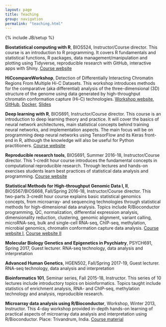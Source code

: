 ```yaml
---
layout: page
title: Teaching
group: navigation
permalink: "teaching.html"
---
```

{% include JB/setup %}

**Biostatistical computing with R**, BIOS524, Instructor/Course director. This course is an introduction to R programming. It covers R fundamentals and statistical functions, R packages, data management/manipulation and plotting using Tidyverse, reproducible research with GitHub, interactive apps with Shiny. [Course website](https://bios524-biostatistical-computing-r.netlify.app/)

**HiCcompareWorkshop**, Detection of Differentially Interacting Chromatin Regions From Multiple Hi-C Datasets. This workshop introduces methods for the comparative (aka differential) analysis of the three-dimensional (3D) structure of the genome using data generated by high-throughput chromatin conformation capture (Hi-C) technologies. [Workshop website](https://mdozmorov.github.io/HiCcompareWorkshop/), [GitHub](https://github.com/mdozmorov/HiCcompareWorkshop), [Docker](https://hub.docker.com/repository/docker/mdozmorov/hiccompareworkshop), [Slides](https://mdozmorov.github.io/Talk_HiCcompare/index.html)

**Deep learning with R**, BIOS691, Instructor/Course director. This course is an introduction to deep learning theory and practice. It will cover the basics of neural network architectures, main statistical concepts behind training neural networks, and implementation aspects. The main focus will be on programming deep neural networks using TensorFlow and its Keras front-end in R, although the knowledge will also be useful for Python practitioners. [Course website](https://bios691-deep-learning-r.netlify.app/)

**Reproducible research tools**,	BIOS691, Summer 2016-18,	Instructor/Course director. This 1-credit hour course introduces the fundamental concepts in computational reproducible research. Through lectures and hands-on exercises students learn best practices of statistical data analysis and programming. [Course website](https://mdozmorov.github.io/BIOS691.2018/)

**Statistical Methods for High-throughput Genomic Data I, II**,	BIOS567/BIOS668, Fall/Spring 2016-18,	Instructor/Course director. This two-parts 3-credit hour course explains basic statistical genomics concepts, from microarray- and sequencing technologies through statistical methods for high-dimensional data analysis. Topics include R/Bioconductor programming, QC, normalization, differential expression analysis, dimensionality reduction, clustering, genomic alignment, variant calling, microRNA-seq, bulk and single-cell RNA-seq, ChIP-seq, methylation, microbial genomics, chromatin conformation capture data analysis. [Course website I](https://mdozmorov.github.io/BIOS567.2017/), [Course website II](https://mdozmorov.github.io/BIOS668.2018/)

**Molecular Biology Genetics and Epigenetics in Psychiatry**,	PSYCH691, Spring 2017,	Guest lecturer. RNA-seq technology, data analysis and interpretation

**Advanced Human Genetics**, HGEN502, Fall/Spring 2017-19,	Guest lecturer. RNA-seq technology, data analysis and interpretation

**Bioinformatics 101**,	Seminar series, Fall 2015-18,	Instructor. This series of 10 lectures include introductory topics on bioinformatics. Topics taught include statistics of enrichment analysis, RNA- and ChIP-seq, methylation technology and analysis, reproducible research.

**Microarray data analysis using R/Bioconductor**,	Workshop, Winter 2013,	Instructor. This 4-day workshop provided in-depth hands-on learning of practical aspects of microarray data analysis and interpretation using R/Bioconductor. Place: Trivandrum, India. [Course material](https://github.com/mdozmorov/ci-workshop)
